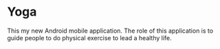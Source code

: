 # Yoga
This my new Android mobile application. The role of this application is to guide people to do physical exercise to lead a healthy life.

